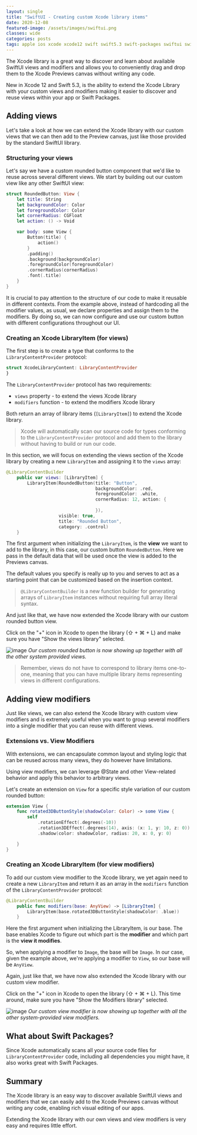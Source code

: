 ```yaml
---
layout: single
title: "SwiftUI - Creating custom Xcode library items"
date: 2020-12-08
featured-image: /assets/images/swiftui.png
classes: wide
categories: posts
tags: apple ios xcode xcode12 swift swift5.3 swift-packages swiftui swiftui-views views custom-swiftui-view view modifiers xcode library items xcode-library xcode-library-items LibraryContentProvider LibraryContentBuilder LibraryItem
---
```


The Xcode library is a great way to discover and learn about available SwiftUI views and modifiers and allows you to conveniently drag and drop them to the Xcode Previews canvas without writing any code. 

New in Xcode 12 and Swift 5.3, is the ability to extend the Xcode Library with your custom views and modifiers making it easier to discover and reuse views within your app or Swift Packages.

## Adding views

Let's take a look at how we can extend the Xcode library with our custom views that we can then add to the Preview canvas, just like those provided by the standard SwiftUI library.

### Structuring your views

Let's say we have a custom rounded button component that we'd like to reuse across several different views. We start by building out our custom view like any other SwiftUI view:

```swift
struct RoundedButton: View {
    let title: String
    let backgroundColor: Color
    let foregroundColor: Color
    let cornerRadius: CGFloat
    let action: () -> Void

    var body: some View {
        Button(title) {
            action()
        }
        .padding()
        .background(backgroundColor)
        .foregroundColor(foregroundColor)
        .cornerRadius(cornerRadius)
        .font(.title)
    }
}
```
It is crucial to pay attention to the structure of our code to make it reusable in different contexts. From the example above, instead of hardcoding all the modifier values, as usual, we declare properties and assign them to the modifiers. By doing so, we can now configure and use our custom button with different configurations throughout our UI.

### Creating an Xcode LibraryItem (for views)

The first step is to create a type that conforms to the `LibraryContentProvider` protocol:

```swift
struct XcodeLibraryContent: LibraryContentProvider 
}
```

The `LibraryContentProvider` protocol has two requirements:

- `views` property - to extend the views Xcode library
- `modifiers` function - to extend the modifiers Xcode library

Both return an array of library items (`[LibraryItem]`) to extend the Xcode library. 

> Xcode will automatically scan our source code for types conforming to the `LibraryContentProvider` protocol and add them to the library without having to build or run our code. 

In this section, we will focus on extending the views section of the Xcode library by creating a new `LibraryItem` and assigning it to the `views` array:

```swift
@LibraryContentBuilder
    public var views: [LibraryItem] {
        LibraryItem(RoundedButton(title: "Button",
                                  backgroundColor: .red,
                                  foregroundColor: .white,
                                  cornerRadius: 12, action: {
                                    
                                  }),
                    visible: true,
                    title: "Rounded Button",
                    category: .control)
    }
```

The first argument when initializing the `LibraryItem`, is the **view** we want to add to the library, in this case, our custom button `RoundedButton`. Here we pass in the default data that will be used once the view is added to the Previews canvas. 

The default values you specify is really up to you and serves to act as a starting point that can be customized based on the insertion context.

> `@LibraryContentBuilder` is a new function builder for generating arrays of `LibraryItem` instances without requiring full array literal syntax.

And just like that, we have now extended the Xcode library with our custom rounded button view. 

Click on the "+" icon in Xcode to open the library (⇧ + ⌘ + L) and make sure you have "Show the views library" selected.

![image](/assets/images/xcode-library-items-views.png)
*Our custom rounded button is now showing up together with all the other system provided views.*

> Remember, views do not have to correspond to library items one-to-one, meaning that you can have multiple library items representing views in different configurations. 
 
## Adding view modifiers

Just like views, we can also extend the Xcode library with custom view modifiers and is extremely useful when you want to group several modifiers into a single modifier that you can reuse with different views.

### Extensions vs. View Modifiers

With extensions, we can encapsulate common layout and styling logic that can be reused across many views, they do however have limitations. 

Using view modifiers, we can leverage @State and other View-related behavior and apply this behavior to arbitrary views.

Let's create an extension on `View` for a specific style variation of our custom rounded button:

```swift
extension View {
    func rotated3DButtonStyle(shadowColor: Color) -> some View {
        self
            .rotationEffect(.degrees(-10))
            .rotation3DEffect(.degrees(14), axis: (x: 1, y: 10, z: 0))
            .shadow(color: shadowColor, radius: 20, x: 0, y: 0)

    }
}
```

### Creating an Xcode LibraryItem (for view modifiers)

To add our custom view modifier to the Xcode library, we yet again need to create a new `LibraryItem` and return it as an array in the `modifiers` function of the `LibraryContentProvider` protocol:

```swift
@LibraryContentBuilder
    public func modifiers(base: AnyView) -> [LibraryItem] {
        LibraryItem(base.rotated3DButtonStyle(shadowColor: .blue))
    }
```

Here the first argument when initializing the LibraryItem, is our base. The base enables Xcode to figure out which part is the **modifier** and which part is the **view it modifies**.

So, when applying a modifier to `Image`, the base will be `Image`. In our case, given the example above, we're applying a modifier to `View`, so our base will be `AnyView`.

Again, just like that, we have now also extended the Xcode library with our custom view modifier. 

Click on the "+" icon in Xcode to open the library (⇧ + ⌘ + L). This time around, make sure you have "Show the Modifiers library" selected.

![image](/assets/images/xcode-library-items-view-modifiers.png)
*Our custom view modifier is now showing up together with all the other system-provided view modifiers.*

## What about Swift Packages?

Since Xcode automatically scans all your source code files for `LibraryContentProvider` code, including all dependencies you might have, it also works great with Swift Packages.

##  Summary

The Xcode library is an easy way to discover available SwiftUI views and modifiers that we can easily add to the Xcode Previews canvas without writing any code, enabling rich visual editing of our apps.

Extending the Xcode library with our own views and view modifiers is very easy and requires little effort.